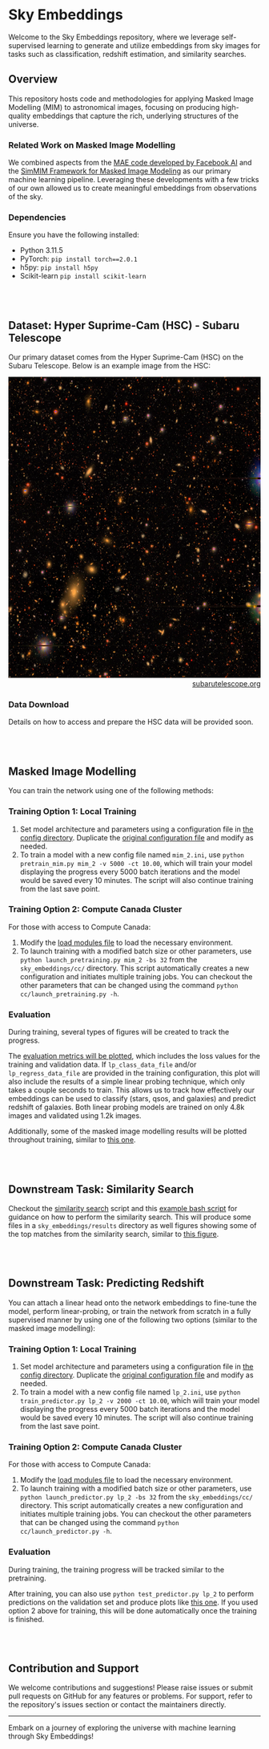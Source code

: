 # Sky Embeddings

Welcome to the Sky Embeddings repository, where we leverage self-supervised learning to generate and utilize embeddings from sky images for tasks such as classification, redshift estimation, and similarity searches.

## Overview

This repository hosts code and methodologies for applying Masked Image Modelling (MIM) to astronomical images, focusing on producing high-quality embeddings that capture the rich, underlying structures of the universe.

### Related Work on Masked Image Modelling

We combined aspects from the [MAE code developed by Facebook AI](https://github.com/facebookresearch/mae) and the [SimMIM Framework for Masked Image Modeling](https://github.com/microsoft/SimMIM) as our primary machine learning pipeline. Leveraging these developments with a few tricks of our own allowed us to create meaningful embeddings from observations of the sky.

### Dependencies

Ensure you have the following installed:

- Python 3.11.5
- PyTorch: `pip install torch==2.0.1`
- h5py: `pip install h5py`
- Scikit-learn `pip install scikit-learn`

<br><br>

## Dataset: Hyper Suprime-Cam (HSC) - Subaru Telescope

Our primary dataset comes from the Hyper Suprime-Cam (HSC) on the Subaru Telescope. Below is an example image from the HSC:

<p align="center">
  <img width="600" height="600" src="./figures/hsc_subaru.jpg"><br>
  <span style="display: block; text-align: right;"><a href="https://subarutelescope.org/en/news/topics/2017/02/27/2459.html">subarutelescope.org</a></span>
</p>

### Data Download

Details on how to access and prepare the HSC data will be provided soon.

<br><br>

## Masked Image Modelling

You can train the network using one of the following methods:

### Training Option 1: Local Training

1. Set model architecture and parameters using a configuration file in [the config directory](./configs). Duplicate the [original configuration file](./configs/mim_32.ini) and modify as needed.
2. To train a model with a new config file named `mim_2.ini`, use `python pretrain_mim.py mim_2 -v 5000 -ct 10.00`, which will train your model displaying the progress every 5000 batch iterations and the model would be saved every 10 minutes. The script will also continue training from the last save point.

### Training Option 2: Compute Canada Cluster

For those with access to Compute Canada:

1. Modify the [load modules file](./cc/module_loads.txt) to load the necessary environment.
2. To launch training with a modified batch size or other parameters, use `python launch_pretraining.py mim_2 -bs 32` from the `sky_embeddings/cc/` directory. This script automatically creates a new configuration and initiates multiple training jobs. You can checkout the other parameters that can be changed using the command `python cc/launch_pretraining.py -h`.

### Evaluation

During training, several types of figures will be created to track the progress. 

The [evaluation metrics will be plotted](./figures/mim_1_progress.png), which includes the loss values for the training and validation data. If `lp_class_data_file` and/or `lp_regress_data_file` are provided in the training configuration, this plot will also include the results of a simple linear probing technique, which only takes a couple seconds to train. This allows us to track how effectively our embeddings can be used to classify (stars, qsos, and galaxies) and predict redshift of galaxies. Both linear probing models are trained on only 4.8k images and validated using 1.2k images.

Additionally, some of the masked image modelling results will be plotted throughout training, similar to [this one](./figures/mim_1_1000000iters.png).

<br><br>

## Downstream Task: Similarity Search

Checkout the [similarity search](./similarity_search.py) script and this [example bash script](./scripts/done/sim.sh) for guidance on how to perform the similarity search. This will produce some files in a `sky_embeddings/results` directory as well figures showing some of the top matches from the similarity search, similar to [this figure](./figures/mim_1_HSC_dwarf_galaxies_GRIZY_64_new_simsearch_results.png).

<br><br>

## Downstream Task: Predicting Redshift

You can attach a linear head onto the network embeddings to fine-tune the model, perform linear-probing, or train the network from scratch in a fully supervised manner by using one of the following two options (similar to the masked image modelling):

### Training Option 1: Local Training

1. Set model architecture and parameters using a configuration file in [the config directory](./configs). Duplicate the [original configuration file](./configs/lp_1.ini) and modify as needed.
2. To train a model with a new config file named `lp_2.ini`, use `python train_predictor.py lp_2 -v 2000 -ct 10.00`, which will train your model displaying the progress every 5000 batch iterations and the model would be saved every 10 minutes. The script will also continue training from the last save point.

### Training Option 2: Compute Canada Cluster

For those with access to Compute Canada:

1. Modify the [load modules file](./cc/module_loads.txt) to load the necessary environment.
2. To launch training with a modified batch size or other parameters, use `python launch_predictor.py lp_2 -bs 32` from the `sky_embeddings/cc/` directory. This script automatically creates a new configuration and initiates multiple training jobs. You can checkout the other parameters that can be changed using the command `python cc/launch_predictor.py -h`.

### Evaluation

During training, the training progress will be tracked similar to the pretraining.

After training, you can also use `python test_predictor.py lp_2` to perform predictions on the validation set and produce plots like [this one](./figures/lp_1_redshift.png). If you used option 2 above for training, this will be done automatically once the training is finished.

<br><br>

## Contribution and Support

We welcome contributions and suggestions! Please raise issues or submit pull requests on GitHub for any features or problems. For support, refer to the repository's issues section or contact the maintainers directly.

---

Embark on a journey of exploring the universe with machine learning through Sky Embeddings!
